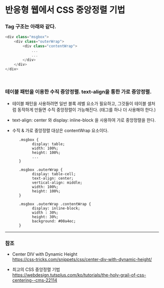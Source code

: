# 반응형 웹에서 CSS 중앙정렬 기법

### Tag 구조는 아래와 같다.

```js
<div class="msgbox">
    <div class="outerWrap">
        <div class="contentWrap">
            ...
            ...
        </div>
    </div>
</div>
```
<br>

### 테이블 패턴을 이용한 수직 중앙정렬. text-align을 통한 가로 중앙정렬.

* 테이블 패턴을 사용하려면 일반 블록 레벨 요소가 필요하고, 그것들이 테이블 셀처럼 동작하게 만들면 수직 중앙정렬이 가능해진다. (태그를 하나 더 사용해야 한다.)

* text-align: center 와 display: inline-block 을 사용하여 가로 중앙정렬을 한다.

* 수직 & 가로 중앙정렬 대상은 contentWrap 요소이다.

         .msgbox {
               display: table;
               width: 100%;
               height: 100%;
               ...
         }
         
         .msgbox .outerWrap {
               display: table-cell;
               text-align: center;
               vertical-align: middle;
               width: 100%;
               height: 100%;
         }
         
         .msgbox .outerWrap .contentWrap {
               display: inline-block;
               width : 30%;
               height: 30%;
               background: #00a4ec;
         }

***    
         
### 참조

* Center DIV with Dynamic Height<br>
   <https://css-tricks.com/snippets/css/center-div-with-dynamic-height/>

* 최고의 CSS 중앙정렬 기법<br>
   <https://webdesign.tutsplus.com/ko/tutorials/the-holy-grail-of-css-centering--cms-22114>